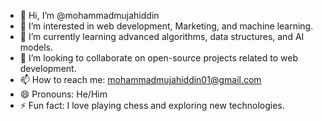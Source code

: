 - 👋 Hi, I’m @mohammadmujahiddin
- 👀 I’m interested in web development, Marketing, and machine learning.
- 🌱 I’m currently learning advanced algorithms, data structures, and AI models.
- 💞️ I’m looking to collaborate on open-source projects related to web development.
- 📫 How to reach me: mohammadmujahiddin01@gmail.com
- 😄 Pronouns: He/Him
- ⚡ Fun fact: I love playing chess and exploring new technologies.

<!---
mohammadmujahiddin/mohammadmujahiddin is a ✨ special ✨ repository because its `README.md` (this file) appears on your GitHub profile.
You can click the Preview link to take a look at your changes.
--->
